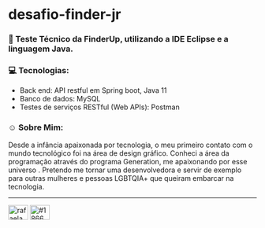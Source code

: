 # desafio-finder-jr

### 🚀 Teste Técnico da FinderUp, utilizando a IDE Eclipse e a linguagem Java. 

### 💻 Tecnologias:
* Back end: API restful em Spring boot, Java 11
* Banco de dados: MySQL
* Testes de serviços RESTful (Web APIs): Postman

### ☺ Sobre Mim:

Desde a infância apaixonada por tecnologia, o meu primeiro contato com o mundo tecnológico foi na área de design gráfico. Conheci a área da
programação através do programa Generation, me apaixonando por esse universo . Pretendo me tornar uma desenvolvedora e servir de
exemplo para outras mulheres e pessoas LGBTQIA+ que queiram embarcar na tecnologia.

<hr> 

<a href="https://linkedin.com/in/rafaelamachado-camara" target="blank"><img align="center" src="https://raw.githubusercontent.com/rahuldkjain/github-profile-readme-generator/master/src/images/icons/Social/linked-in-alt.svg" alt="rafaelamachado-camara" height="30" width="40" /></a>
<a href="https://discord.gg/#1866" target="blank"><img align="center" src="https://raw.githubusercontent.com/rahuldkjain/github-profile-readme-generator/master/src/images/icons/Social/discord.svg" alt="#1866" height="30" width="40" /></a>
</p>
